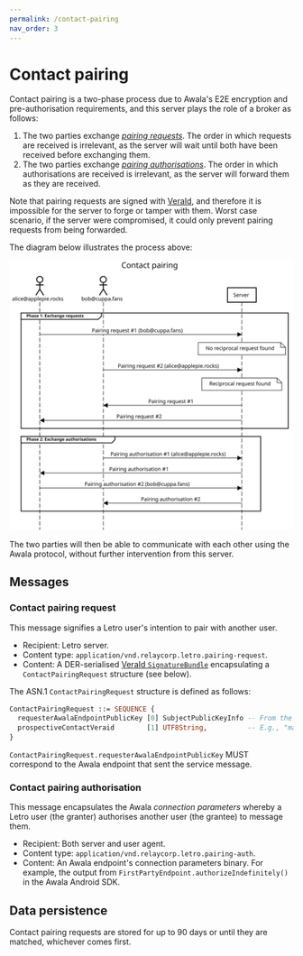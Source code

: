 ```yaml
---
permalink: /contact-pairing
nav_order: 3
---
```


# Contact pairing

Contact pairing is a two-phase process due to Awala's E2E encryption and pre-authorisation requirements, and this server plays the role of a broker as follows:

1. The two parties exchange [_pairing requests_](#contact-pairing-request). The order in which requests are received is irrelevant, as the server will wait until both have been received before exchanging them.
2. The two parties exchange [_pairing authorisations_](#contact-pairing-authorisation). The order in which authorisations are received is irrelevant, as the server will forward them as they are received.

Note that pairing requests are signed with [VeraId](https://veraid.net), and therefore it is impossible for the server to forge or tamper with them. Worst case scenario, if the server were compromised, it could only prevent pairing requests from being forwarded.

The diagram below illustrates the process above:

![Contact pairing diagram](./assets/contact-pairing.svg)

The two parties will then be able to communicate with each other using the Awala protocol, without further intervention from this server.

## Messages

### Contact pairing request

This message signifies a Letro user's intention to pair with another user.

- Recipient: Letro server.
- Content type: `application/vnd.relaycorp.letro.pairing-request`.
- Content: A DER-serialised [VeraId `SignatureBundle`](https://veraid.net/specs/v1) encapsulating a `ContactPairingRequest` structure (see below).

The ASN.1 `ContactPairingRequest` structure is defined as follows:

```asn1
ContactPairingRequest ::= SEQUENCE {
  requesterAwalaEndpointPublicKey [0] SubjectPublicKeyInfo -- From the X.509 spec
  prospectiveContactVeraid        [1] UTF8String,          -- E.g., "maria@example.com"
}
```

`ContactPairingRequest.requesterAwalaEndpointPublicKey` MUST correspond to the Awala endpoint that sent the service message.

### Contact pairing authorisation

This message encapsulates the Awala _connection parameters_ whereby a Letro user (the granter) authorises another user (the grantee) to message them.

- Recipient: Both server and user agent.
- Content type: `application/vnd.relaycorp.letro.pairing-auth`.
- Content: An Awala endpoint's connection parameters binary. For example, the output from `FirstPartyEndpoint.authorizeIndefinitely()` in the Awala Android SDK.

## Data persistence

Contact pairing requests are stored for up to 90 days or until they are matched, whichever comes first.

